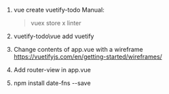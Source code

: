 1. vue create vuetify-todo
    Manual:
    > vuex
    > store
    x linter


2. vuetify-todo\vue add vuetify

3. Change contents of app.vue with a wireframe
    https://vuetifyjs.com/en/getting-started/wireframes/


4. Add router-view in app.vue
    <v-main>
      <router-view></router-view>
    </v-main>

5. npm install date-fns --save

